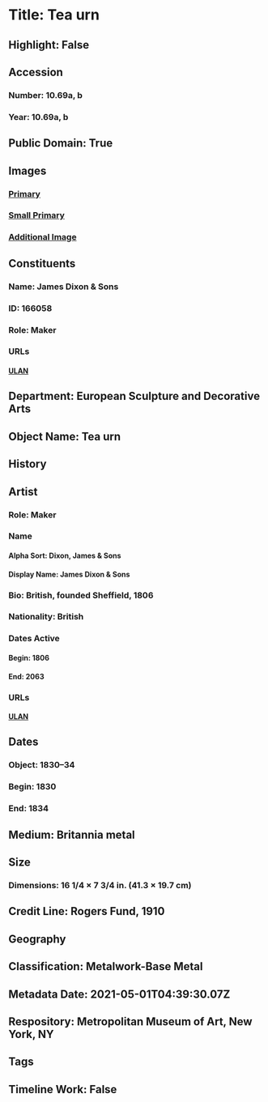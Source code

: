 # Title: Tea urn
## Highlight: False
## Accession
### Number: 10.69a, b
### Year: 10.69a, b
## Public Domain: True
## Images
### [Primary](https://images.metmuseum.org/CRDImages/es/original/DP-17090-010.jpg)
### [Small Primary](https://images.metmuseum.org/CRDImages/es/web-large/DP-17090-010.jpg)
### [Additional Image](https://images.metmuseum.org/CRDImages/es/original/DP-17090-011.jpg)
## Constituents
### Name: James Dixon &amp; Sons
### ID: 166058
### Role: Maker
### URLs
#### [ULAN](http://vocab.getty.edu/page/ulan/500460811)
## Department: European Sculpture and Decorative Arts
## Object Name: Tea urn
## History
## Artist
### Role: Maker
### Name
#### Alpha Sort: Dixon, James & Sons
#### Display Name: James Dixon & Sons
### Bio: British, founded Sheffield, 1806
### Nationality: British
### Dates Active
#### Begin: 1806
#### End: 2063
### URLs
#### [ULAN](http://vocab.getty.edu/page/ulan/500460811)
## Dates
### Object: 1830–34
### Begin: 1830
### End: 1834
## Medium: Britannia metal
## Size
### Dimensions: 16 1/4 × 7 3/4 in. (41.3 × 19.7 cm)
## Credit Line: Rogers Fund, 1910
## Geography
## Classification: Metalwork-Base Metal
## Metadata Date: 2021-05-01T04:39:30.07Z
## Respository: Metropolitan Museum of Art, New York, NY
## Tags
## Timeline Work: False